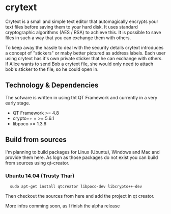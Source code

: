crytext
=======

Crytext is a small and simple text editor that automagically encrypts your text files before saving them to your hard disk. It uses standard cryptographic algorithms (AES / RSA) to achieve this. It is possible to save files in such a way that you can exchange them with others.

To keep away the hassle to deal with the security details crytext introduces a concept of "stickers" or maby better pictured as address labels. Each user using crytext has it's own private sticker that he can exchange with others. If Alice wants to send Bob a crytext file, she would only need to attach bob's sticker to the file, so he could open in.

## Technology & Dependencies
The sofware is written in using tht QT Framework and currently in a very early stage.

- QT Framework >= 4.8
- crypto++ = >= 5.6.1
- libpoco >= 1.3.6


## Build from sources
I'm planning to build packages for Linux (Ubuntu), Windows and Mac and provide them here. As logn as those packages do not exist you can build from sources using qt-creator. 

### Ubuntu 14.04 (Trusty Thar)

```
  sudo apt-get install qtcreator libpoco-dev libcrypto++-dev
```
Then checkout the sources from here and add the project in qt creator.


More infos comming soon, as I finish the alpha release
